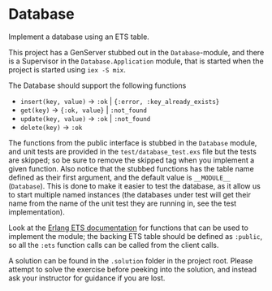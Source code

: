 # Database

Implement a database using an ETS table.

This project has a GenServer stubbed out in the `Database`-module, and
there is a Supervisor in the `Database.Application` module, that is
started when the project is started using `iex -S mix`.

The Database should support the following functions

- `insert(key, value)` -> `:ok` | `{:error, :key_already_exists}`
- `get(key)` -> `{:ok, value}` | `:not_found`
- `update(key, value)` -> `:ok` | `:not_found`
- `delete(key)` -> `:ok`

The functions from the public interface is stubbed in the `Database`
module, and unit tests are provided in the `test/database_test.exs`
file but the tests are skipped; so be sure to remove the skipped tag
when you implement a given function. Also notice that the stubbed
functions has the table name defined as their first argument, and the
default value is `__MODULE__` (`Database`). This is done to make it
easier to test the database, as it allow us to start multiple named
instances (the databases under test will get their name from the name
of the unit test they are running in, see the test implementation).

Look at the [Erlang ETS
documentation][ets-docs] for functions that
can be used to implement the module; the backing ETS table should be
defined as `:public`, so all the `:ets` function calls can be called
from the client calls.

[ets-docs]: http://erlang.org/doc/man/ets.html

A solution can be found in the `.solution` folder in the project
root. Please attempt to solve the exercise before peeking into the
solution, and instead ask your instructor for guidance if you are
lost.
